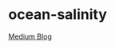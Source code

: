 # ocean-salinity

<a href="https://medium.com/@harjotspahwa/predicting-salinity-in-ocean-using-mlr-c7e4fc3ae6a4" title="About Me">Medium Blog</a>
